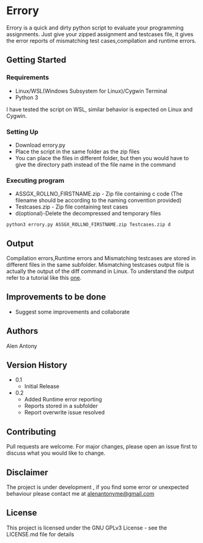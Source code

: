 # Errory
Errory is a quick and dirty python script to evaluate your  programming assignments. Just give your  zipped assignment and testcases file, it gives the error reports of mismatching test cases,compilation and runtime  errors.




## Getting Started

### Requirements

* Linux/WSL(Windows Subsystem for Linux)/Cygwin Terminal
* Python 3

I have tested the script on WSL, similar behavior is expected on Linux and Cygwin.
### Setting Up

* Download errory.py
* Place the script in the same folder as the zip files
* You can place the files in different folder, but then you would have to give the directory path instead of the file name in the command

### Executing program

* ASSGX_ROLLNO_FIRSTNAME.zip - Zip file containing c code (The filename should be according to the naming convention provided)
* Testcases.zip - Zip file containing test cases
* d(optional)-Delete the decompressed and temporary files
```
python3 errory.py ASSGX_ROLLNO_FIRSTNAME.zip Testcases.zip d
```

## Output

Compilation errors,Runtime errors and Mismatching testcases are stored in different files in the same subfolder. Mismatching testcases output file is actually the output of the diff command in Linux. To understand the output refer to a tutorial like this [one](https://www.geeksforgeeks.org/diff-command-linux-examples/).

## Improvements to be done
* Suggest some improvements and collaborate


## Authors


 Alen Antony  


## Version History


* 0.1
    * Initial Release
* 0.2
    * Added Runtime error reporting
    * Reports stored in a subfolder
    * Report overwrite issue resolved
## Contributing
Pull requests are welcome. For major changes, please open an issue first to discuss what you would like to change.

## Disclaimer
The project is under development , if you find some error or unexpected behaviour please contact me at alenantonyme@gmail.com


## License

This project is licensed under the GNU GPLv3 License - see the LICENSE.md file for details
